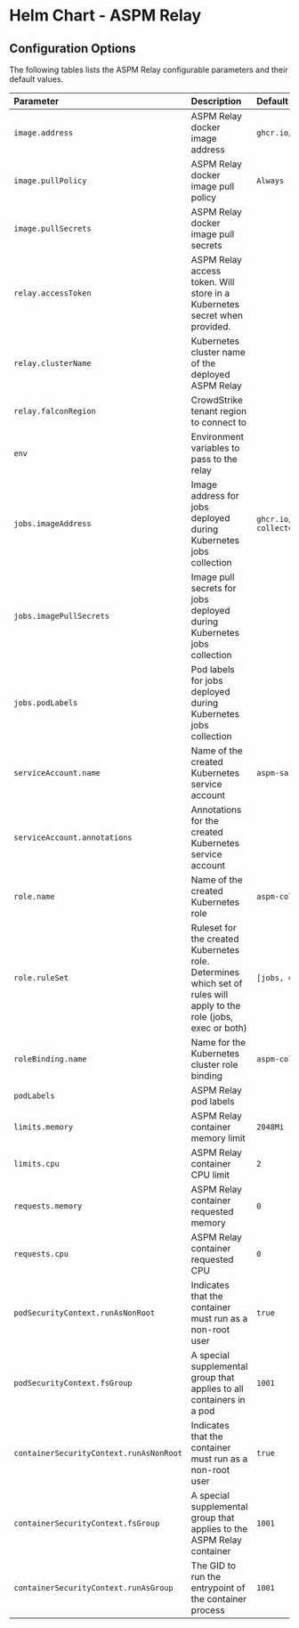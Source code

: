 # Helm Chart - ASPM Relay

## Configuration Options

The following tables lists the ASPM Relay configurable parameters and their default values.

| Parameter                               | Description                                                                                                        | Default                                                       | Notes                                                                      |
|:----------------------------------------|:-------------------------------------------------------------------------------------------------------------------|:--------------------------------------------------------------|:---------------------------------------------------------------------------|
| `image.address`                         | ASPM Relay docker image address                                                                                    | `ghcr.io/bionicstork/bionicstork/relay:latest`                | Required                                                                   |
| `image.pullPolicy`                      | ASPM Relay docker image pull policy                                                                                | `Always`                                                      | Required                                                                   |
| `image.pullSecrets`                     | ASPM Relay docker image pull secrets                                                                               |                                                               |                                                                            |
| `relay.accessToken`                     | ASPM Relay access token. Will store in a Kubernetes secret when provided.                                          |                                                               | Required; Sensitive value that should not be committed to version control. |
| `relay.clusterName`                     | Kubernetes cluster name of the deployed ASPM Relay                                                                 |                                                               | Recommended for Kubernetes deployments.                                    |
| `relay.falconRegion`                    | CrowdStrike tenant region to connect to                                                                            |                                                               | Required                                                                   |
| `env`                                   | Environment variables to pass to the relay                                                                         |                                                               |                                                                            |
| `jobs.imageAddress`                     | Image address for jobs deployed during Kubernetes jobs collection                                                  | `ghcr.io/bionicstork/bionicstork/kubernetes-collector:latest` |                                                                            |
| `jobs.imagePullSecrets`                 | Image pull secrets for jobs deployed during Kubernetes jobs collection                                             |                                                               |                                                                            |
| `jobs.podLabels`                        | Pod labels for jobs deployed during Kubernetes jobs collection                                                     |                                                               |                                                                            |
| `serviceAccount.name`                   | Name of the created Kubernetes service account                                                                     | `aspm-sa`                                                     |                                                                            |
| `serviceAccount.annotations`            | Annotations for the created Kubernetes service account                                                             |                                                               |                                                                            |
| `role.name`                             | Name of the created Kubernetes role                                                                                | `aspm-collector`                                              |                                                                            |
| `role.ruleSet`                          | Ruleset for the created Kubernetes role. Determines which set of rules will apply to the role (jobs, exec or both) | `[jobs, exec]`                                                |                                                                            |
| `roleBinding.name`                      | Name for the Kubernetes cluster role binding                                                                       | `aspm-collector`                                              |                                                                            |
| `podLabels`                             | ASPM Relay pod labels                                                                                              |                                                               |                                                                            |
| `limits.memory`                         | ASPM Relay container memory limit                                                                                  | `2048Mi`                                                      |                                                                            |
| `limits.cpu`                            | ASPM Relay container CPU limit                                                                                     | `2`                                                           |                                                                            |
| `requests.memory`                       | ASPM Relay container requested memory                                                                              | `0`                                                           |                                                                            |
| `requests.cpu`                          | ASPM Relay container requested CPU                                                                                 | `0`                                                           |                                                                            |
| `podSecurityContext.runAsNonRoot`       | Indicates that the container must run as a non-root user                                                           | `true`                                                        |                                                                            |
| `podSecurityContext.fsGroup`            | A special supplemental group that applies to all containers in a pod                                               | `1001`                                                        |                                                                            |
| `containerSecurityContext.runAsNonRoot` | Indicates that the container must run as a non-root user                                                           | `true`                                                        |                                                                            |
| `containerSecurityContext.fsGroup`      | A special supplemental group that applies to the ASPM Relay container                                              | `1001`                                                        |                                                                            |
| `containerSecurityContext.runAsGroup`   | The GID to run the entrypoint of the container process                                                             | `1001`                                                        |                                                                            |
